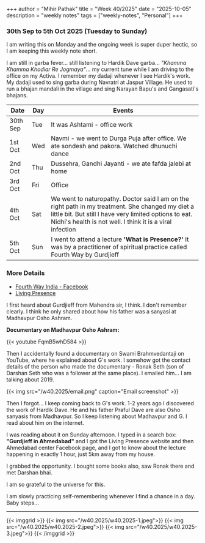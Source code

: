 +++
author = "Mihir Pathak"
title = "Week 40/2025"
date = "2025-10-05"
description = "weekly notes"
tags = ["weekly-notes", "Personal"]
+++

### 30th Sep to 5th Oct 2025 (Tuesday to Sunday)

I am writing this on Monday and the ongoing week is super duper hectic, so I am keeping this weekly note short.

I am still in garba fever... still listening to Hardik Dave garba... *"Khamma Khamma Khodiar Re Jogmaya"*... my current tune while I am driving to the office on my Activa. I remember my dadaji whenever I see Hardik's work. My dadaji used to sing garba during Navratri at Jaspur Village. He used to run a bhajan mandali in the village and sing Narayan Bapu's and Gangasati's bhajans.

| Date | Day | Events |
|--------|-------|--------|
| 30th Sep | Tue  | It was Ashtami - office work |
| 1st Oct | Wed | Navmi - we went to Durga Puja after office. We ate sondesh and pakora. Watched dhunuchi dance |
| 2nd Oct | Thu | Dussehra, Gandhi Jayanti - we ate fafda jalebi at home |
| 3rd Oct | Fri | Office |
| 4th Oct | Sat | We went to naturopathy. Doctor said I am on the right path in my treatment. She changed my diet a little bit. But still I have very limited options to eat. Nidhi's health is not well. I think it is a viral infection |
| 5th Oct | Sun | I went to attend a lecture **'What is Presence?'** It was by a practitioner of spiritual practice called Fourth Way by Gurdjieff |

### More Details

- [Fourth Way India - Facebook](https://www.facebook.com/fourthwayIndia/)
- [Living Presence](https://livingpresence.com/)

I first heard about Gurdjieff from Mahendra sir, I think. I don't remember clearly. I think he only shared about how his father was a sanyasi at Madhavpur Osho Ashram.

**Documentary on Madhavpur Osho Ashram:**

{{< youtube FqmB5whD584 >}}

Then I accidentally found a documentary on Swami Brahmvedantaji on YouTube, where he explained about G's work. I somehow got the contact details of the person who made the documentary - Ronak Seth (son of Darshan Seth who was a follower at the same place). I emailed him... I am talking about 2019.

{{< img src="/w40.2025/email.png" caption="Email screenshot" >}}

Then I forgot... I keep coming back to G's work. 1-2 years ago I discovered the work of Hardik Dave. He and his father Praful Dave are also Osho sanyasis from Madhavpur. So I keep listening about Madhavpur and G. I read about him on the internet.

I was reading about it on Sunday afternoon. I typed in a search box: **"Gurdjieff in Ahmedabad"** and I got the Living Presence website and then Ahmedabad center Facebook page, and I got to know about the lecture happening in exactly 1 hour, just 5km away from my house.

I grabbed the opportunity. I bought some books also, saw Ronak there and met Darshan bhai.

I am so grateful to the universe for this.

I am slowly practicing self-remembering whenever I find a chance in a day. Baby steps...

---

{{< imggrid >}}
{{< img src="/w40.2025/w40.2025-1.jpeg">}}
{{< img src="/w40.2025/w40.2025-2.jpeg">}}
{{< img src="/w40.2025/w40.2025-3.jpeg">}}
{{< /imggrid >}}
